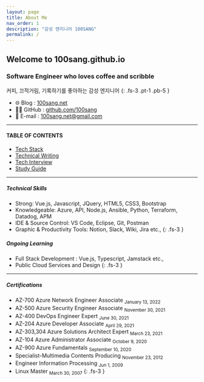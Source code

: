 ```yaml
---
layout: page
title: About Me
nav_order: 1
description: "감성 엔지니어 100SANG"
permalink: /
---
```


## Welcome to 100sang.github.io

### Software Engineer who loves coffee and scribble
커피, 끄적거림, 기록하기를 좋아하는 감성 엔지니어
{: .fs-3 .pt-1 .pb-5 }

- 🌐 Blog : [100sang.net](https://100sang.net)
- 👩‍💻 GitHub : [github.com/100sang](https://github.com/100sang)
- 💌 E-mail : [100sang.net@gmail.com](mailto:100sang.net@gmail.com)

---

#### TABLE OF CONTENTS

* [Tech Stack](/tech-stack)
* [Technical Writing](/technical-writing)
* [Tech Interview](/tech-interview)
* [Study Guide](/study-guide)

---

##### Technical Skills

- Strong: Vue.js, Javascript, JQuery, HTML5, CSS3, Bootstrap
- Knowledgeable: Azure, API, Node.js, Ansible, Python, Terraform, Datadog, APM
- IDE & Source Control: VS Code, Eclipse, Git, Postman
- Graphic & Productivity Tools: Notion, Slack, Wiki, Jira etc.,
{: .fs-3 }

##### Ongoing Learning 

- Full Stack Development : Vue.js, Typescript, Jamstack etc.,
- Public Cloud Services and Design
{: .fs-3 }

---

##### Certifications

- AZ-700 Azure Network Engineer Associate <sub>January 13, 2022</sub>
- AZ-500 Azure Security Engineer Associate <sub>November 30, 2021</sub>
- AZ-400 DevOps Engineer Expert	<sub>June 30, 2021</sub>
- AZ-204 Azure Developer Associate	<sub>April 29, 2021</sub>
- AZ-303,304 Azure Solutions Architect Expert <sub>March 23, 2021</sub>
- AZ-104 Azure Administrator Associate	<sub>October 9, 2020</sub>
- AZ-900 Azure Fundamentals	<sub>September 10, 2020</sub>
- Specialist-Multimedia Contents Producing 	<sub>November 23, 2012</sub>
- Engineer Information Processing <sub>Jun 1, 2009</sub>
- Linux Master <sub>March 30, 2007</sub>
{: .fs-3 }